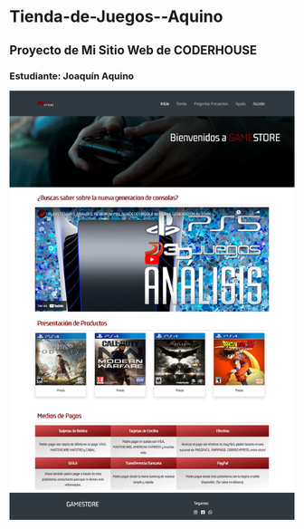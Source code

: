 ﻿# Tienda-de-Juegos--Aquino
 ## Proyecto de Mi Sitio Web de CODERHOUSE
 ### Estudiante: Joaquín Aquino
 ![](https://github.com/NeoJoa/Tienda-de-Juegos--Aquino/blob/main/imagenes/screenshot.png)
 
